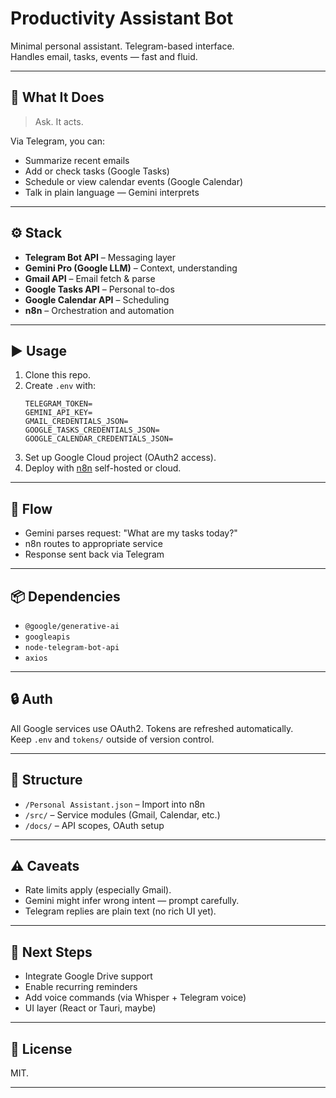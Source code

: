 # Productivity Assistant Bot

Minimal personal assistant. Telegram-based interface.  
Handles email, tasks, events — fast and fluid.

---

## 🧭 What It Does

> Ask. It acts.

Via Telegram, you can:
- Summarize recent emails
- Add or check tasks (Google Tasks)
- Schedule or view calendar events (Google Calendar)
- Talk in plain language — Gemini interprets

---

## ⚙️ Stack

- **Telegram Bot API** – Messaging layer
- **Gemini Pro (Google LLM)** – Context, understanding
- **Gmail API** – Email fetch & parse
- **Google Tasks API** – Personal to-dos
- **Google Calendar API** – Scheduling
- **n8n** – Orchestration and automation

---

## ▶️ Usage

1. Clone this repo.
2. Create `.env` with:
    ```
    TELEGRAM_TOKEN=
    GEMINI_API_KEY=
    GMAIL_CREDENTIALS_JSON=
    GOOGLE_TASKS_CREDENTIALS_JSON=
    GOOGLE_CALENDAR_CREDENTIALS_JSON=
    ```
3. Set up Google Cloud project (OAuth2 access).
4. Deploy with [n8n](https://n8n.io) self-hosted or cloud.

---

## 🔁 Flow


- Gemini parses request: "What are my tasks today?"
- n8n routes to appropriate service
- Response sent back via Telegram

---

## 📦 Dependencies

- `@google/generative-ai`
- `googleapis`
- `node-telegram-bot-api`
- `axios`

---

## 🔒 Auth

All Google services use OAuth2. Tokens are refreshed automatically.  
Keep `.env` and `tokens/` outside of version control.

---

## 📁 Structure

- `/Personal Assistant.json` – Import into n8n
- `/src/` – Service modules (Gmail, Calendar, etc.)
- `/docs/` – API scopes, OAuth setup

---

## ⚠️ Caveats

- Rate limits apply (especially Gmail).
- Gemini might infer wrong intent — prompt carefully.
- Telegram replies are plain text (no rich UI yet).

---

## 🚧 Next Steps

- Integrate Google Drive support
- Enable recurring reminders
- Add voice commands (via Whisper + Telegram voice)
- UI layer (React or Tauri, maybe)

---

## 🐚 License

MIT.  

---
